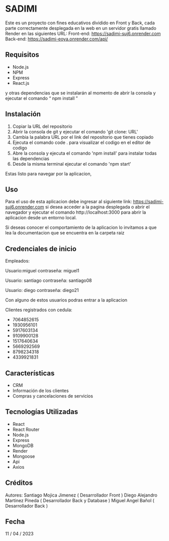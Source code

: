 # SADIMI

Este es un proyecto con fines educativos dividido en Front y Back, cada parte correctamente desplegada en la web en un servidor gratis llamado Render en las siguientes URL:
Front-end: https://sadimi-suj6.onrender.com
Back-end: https://sadimi-eoya.onrender.com/api/

## Requisitos

- Node.js
- NPM
- Express
- React.js


y otras dependencias que se instalarán al momento de abrir la consola y ejecutar el comando “ npm install ”

## Instalación

1. Copiar la URL del repositorio
2. Abrir la consola de git y ejecutar el comando 'git clone: URL' 
3. Cambia la palabra URL por el link del repositorio que tienes copiado
4. Ejecuta el comando code . para visualizar el codigo en el editor de codigo
5. Abre la consola y ejecuta el comando 'npm install' para instalar todas las dependencias
6. Desde la misma terminal ejecutar el comando 'npm start'

Estas listo para navegar por la aplicacion,

## Uso

Para el uso de esta aplicacion debe ingresar al siguiente link: https://sadimi-suj6.onrender.com si desea acceder a la pagina desplegada o abrir el navegador y ejecutar el comando http://localhost:3000 para abrir la aplicacion desde un entorno local.

Si deseas conocer el comportamiento de la aplicacion lo invitamos a que lea la documentacion que se encuentra en la carpeta raiz


## Credenciales de inicio

Empleados:

Usuario:miguel
contraseña: miguel1

Usuario: santiago
contraseña: santiago08

Usuario: diego
contraseña: diego21

Con alguno de estos usuarios podras entrar a la aplicacion

Clientes registrados con cedula:

- 7064852615
- 1930956101
- 5917603134
- 9109900128
- 1517640634
- 5669292569
- 8798234318
- 4339921831

## Características

- CRM
- Información de los clientes
- Compras y cancelaciones de servicios 

## Tecnologías Utilizadas

- React
- React Router
- Node.js
- Express
- MongoDB
- Render
- Mongoose
- Api
- Axios


## Créditos

Autores:
Santiago Mojica Jimenez ( Desarrollador Front )
Diego Alejandro Martinez Pineda ( Desarrollador Back y Database )
Miguel Angel Bañol ( Desarrollador Back )


## Fecha

11 / 04 / 2023

